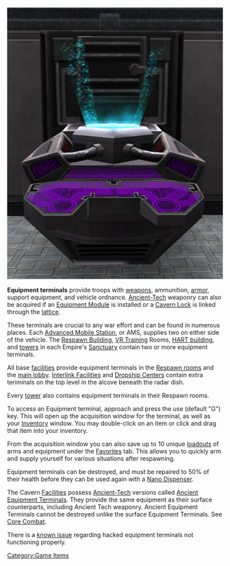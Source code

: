 ![](images/Equip_Term.jpg "Equip_Term.jpg")

**Equipment terminals** provide troops with
[weapons](Weapons_Index.md "wikilink"), ammunition,
[armor](Armor_Index.md "wikilink"), support equipment, and vehicle
ordnance. [Ancient-Tech](Ancient-Tech.md "wikilink") weaponry can also be
acquired if an [Equipment Module](Equipment_Module.md "wikilink") is
installed or a [Cavern Lock](Cavern_Lock.md "wikilink") is linked through
the [lattice](lattice.md "wikilink").

These terminals are crucial to any war effort and can be found in
numerous places. Each [Advanced Mobile
Station](Advanced_Mobile_Station.md "wikilink"), or AMS, supplies two on
either side of the vehicle. The [Respawn
Building](Respawn_Building.md "wikilink"), [VR
Training](VR_Training.md "wikilink") Rooms, [HART
building](HART_building.md "wikilink"), and [towers](towers.md "wikilink") in
each Empire's [Sanctuary](Sanctuary.md "wikilink") contain two or more
equipment terminals.

All base [facilities](facilities.md "wikilink") provide equipment terminals
in the [Respawn rooms](Respawn_room.md "wikilink") and the [main
lobby](main_lobby.md "wikilink"). [Interlink
Facilities](Interlink_Facility.md "wikilink") and [Dropship
Centers](Dropship_Center.md "wikilink") contain extra teriminals on the top
level in the alcove beneath the radar dish.

Every [tower](towers.md "wikilink") also contains equipment terminals in
their Respawn rooms.

To access an Equipment terminal, approach and press the use (default
"G") key. This will open up the acquisition window for the terminal, as
well as your [Inventory](Inventory.md "wikilink") window. You may
double-click on an item or click and drag that item into your inventory.

From the acquisition window you can also save up to 10 unique
[loadouts](loadout.md "wikilink") of arms and equipment under the
[Favorites](Favorites.md "wikilink") tab. This allows you to quickly arm
and supply yourself for various situations after respawning.

Equipment terminals can be destroyed, and must be repaired to 50% of
their health before they can be used again with a [Nano
Dispenser](Nano_Dispenser.md "wikilink").

The Cavern [Facilities](Facilities.md "wikilink") possess
[Ancient-Tech](Ancient-Tech.md "wikilink") versions called [Ancient
Equipment Terminals](Ancient_Equipment_Terminal.md "wikilink"). They
provide the same equipment as their surface counterparts, including
Ancient Tech weaponry. Ancient Equipment Terminals cannot be destroyed
unlike the surface Equipment Terminals. See [Core
Combat](Core_Combat.md "wikilink").

There is a [known issue](Known_Issues.md "wikilink") regarding hacked
equipment terminals not functioning properly.

[Category:Game Items](Category:Game_Items.md "wikilink")
